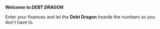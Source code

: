 **Welcome to _DEBT DRAGON_**

Enter your finances and let the **Debt Dragon** hoarde the numbers so you don't have to. 